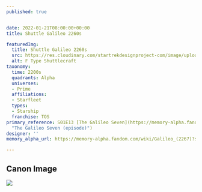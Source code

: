 ```yaml
---
published: true


date: 2022-01-21T08:00:00+00:00
title: Shuttle Galileo 2260s

featuredImg:
  title: Shuttle Galileo 2260s
  src: https://res.cloudinary.com/startrekdesignproject-com/image/upload/v1642787848/Shuttle-Galileo-2260s.png
  alt: F Type Shuttlecraft
taxonomy:
  time: 2200s
  quadrants: Alpha
  universes:
  - Prime
  affiliations:
  - Starfleet
  types:
  - Starship
  franchise: TOS
primary_reference: S01E13 [The Galileo Seven](https://memory-alpha.fandom.com/wiki/The_Galileo_Seven_(episode)
  "The Galileo Seven (episode)")
designer: ''
memory_alpha_url: https://memory-alpha.fandom.com/wiki/Galileo_(2267)?so=search

---
```

## Canon Image

![](https://res.cloudinary.com/startrekdesignproject-com/image/upload/v1642787849/Thegalileosevenhd445.jpg)